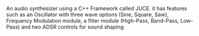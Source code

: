 An audio synthesizer using a C++ Framework called JUCE. it has features such as an Oscillator with three wave options (Sine, Square, Saw), Frequency Modulation module, a filter module (High-Pass, Band-Pass, Low-Pass) and two ADSR controls for sound shaping
